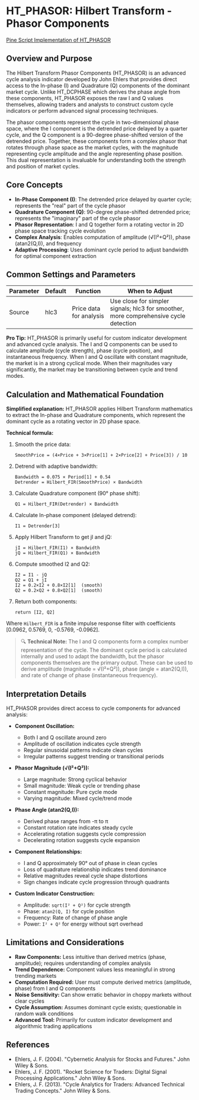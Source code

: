 # HT_PHASOR: Hilbert Transform - Phasor Components

[Pine Script Implementation of HT_PHASOR](https://github.com/mihakralj/pinescript/blob/main/indicators/cycles/ht_phasor.pine)

## Overview and Purpose

The Hilbert Transform Phasor Components (HT_PHASOR) is an advanced cycle analysis indicator developed by John Ehlers that provides direct access to the In-phase (I) and Quadrature (Q) components of the dominant market cycle. Unlike HT_DCPHASE which derives the phase angle from these components, HT_PHASOR exposes the raw I and Q values themselves, allowing traders and analysts to construct custom cycle indicators or perform advanced signal processing techniques.

The phasor components represent the cycle in two-dimensional phase space, where the I component is the detrended price delayed by a quarter cycle, and the Q component is a 90-degree phase-shifted version of the detrended price. Together, these components form a complex phasor that rotates through phase space as the market cycles, with the magnitude representing cycle amplitude and the angle representing phase position. This dual representation is invaluable for understanding both the strength and position of market cycles.

## Core Concepts

* **In-Phase Component (I)**: The detrended price delayed by quarter cycle; represents the "real" part of the cycle phasor
* **Quadrature Component (Q)**: 90-degree phase-shifted detrended price; represents the "imaginary" part of the cycle phasor
* **Phasor Representation**: I and Q together form a rotating vector in 2D phase space tracking cycle evolution
* **Complex Analysis**: Enables computation of amplitude (√(I²+Q²)), phase (atan2(Q,I)), and frequency
* **Adaptive Processing**: Uses dominant cycle period to adjust bandwidth for optimal component extraction

## Common Settings and Parameters

| Parameter | Default | Function | When to Adjust |
|-----------|---------|----------|---------------|
| Source | hlc3 | Price data for analysis | Use close for simpler signals; hlc3 for smoother, more comprehensive cycle detection |

**Pro Tip:** HT_PHASOR is primarily useful for custom indicator development and advanced cycle analysis. The I and Q components can be used to calculate amplitude (cycle strength), phase (cycle position), and instantaneous frequency. When I and Q oscillate with constant magnitude, the market is in a strong cyclical mode. When their magnitudes vary significantly, the market may be transitioning between cycle and trend modes.

## Calculation and Mathematical Foundation

**Simplified explanation:**
HT_PHASOR applies Hilbert Transform mathematics to extract the In-phase and Quadrature components, which represent the dominant cycle as a rotating vector in 2D phase space.

**Technical formula:**

1. Smooth the price data:
   ```
   SmoothPrice = (4×Price + 3×Price[1] + 2×Price[2] + Price[3]) / 10
   ```

2. Detrend with adaptive bandwidth:
   ```
   Bandwidth = 0.075 × Period[1] + 0.54
   Detrender = Hilbert_FIR(SmoothPrice) × Bandwidth
   ```

3. Calculate Quadrature component (90° phase shift):
   ```
   Q1 = Hilbert_FIR(Detrender) × Bandwidth
   ```

4. Calculate In-phase component (delayed detrend):
   ```
   I1 = Detrender[3]
   ```

5. Apply Hilbert Transform to get jI and jQ:
   ```
   jI = Hilbert_FIR(I1) × Bandwidth
   jQ = Hilbert_FIR(Q1) × Bandwidth
   ```

6. Compute smoothed I2 and Q2:
   ```
   I2 = I1 - jQ
   Q2 = Q1 + jI
   I2 = 0.2×I2 + 0.8×I2[1]  (smooth)
   Q2 = 0.2×Q2 + 0.8×Q2[1]  (smooth)
   ```

7. Return both components:
   ```
   return [I2, Q2]
   ```

Where `Hilbert_FIR` is a finite impulse response filter with coefficients [0.0962, 0.5769, 0, -0.5769, -0.0962].

> 🔍 **Technical Note:** The I and Q components form a complex number representation of the cycle. The dominant cycle period is calculated internally and used to adapt the bandwidth, but the phasor components themselves are the primary output. These can be used to derive amplitude (magnitude = √(I²+Q²)), phase (angle = atan2(Q,I)), and rate of change of phase (instantaneous frequency).

## Interpretation Details

HT_PHASOR provides direct access to cycle components for advanced analysis:

* **Component Oscillation:**
  - Both I and Q oscillate around zero
  - Amplitude of oscillation indicates cycle strength
  - Regular sinusoidal patterns indicate clean cycles
  - Irregular patterns suggest trending or transitional periods

* **Phasor Magnitude (√(I²+Q²)):**
  - Large magnitude: Strong cyclical behavior
  - Small magnitude: Weak cycle or trending phase
  - Constant magnitude: Pure cycle mode
  - Varying magnitude: Mixed cycle/trend mode

* **Phase Angle (atan2(Q,I)):**
  - Derived phase ranges from -π to π
  - Constant rotation rate indicates steady cycle
  - Accelerating rotation suggests cycle compression
  - Decelerating rotation suggests cycle expansion

* **Component Relationships:**
  - I and Q approximately 90° out of phase in clean cycles
  - Loss of quadrature relationship indicates trend dominance
  - Relative magnitudes reveal cycle shape distortions
  - Sign changes indicate cycle progression through quadrants

* **Custom Indicator Construction:**
  - Amplitude: `sqrt(I² + Q²)` for cycle strength
  - Phase: `atan2(Q, I)` for cycle position
  - Frequency: Rate of change of phase angle
  - Power: `I² + Q²` for energy without sqrt overhead

## Limitations and Considerations

* **Raw Components:** Less intuitive than derived metrics (phase, amplitude); requires understanding of complex analysis
* **Trend Dependence:** Component values less meaningful in strong trending markets
* **Computation Required:** User must compute derived metrics (amplitude, phase) from I and Q components
* **Noise Sensitivity:** Can show erratic behavior in choppy markets without clear cycles
* **Cycle Assumption:** Assumes dominant cycle exists; questionable in random walk conditions
* **Advanced Tool:** Primarily for custom indicator development and algorithmic trading applications

## References

* Ehlers, J. F. (2004). "Cybernetic Analysis for Stocks and Futures." John Wiley & Sons.
* Ehlers, J. F. (2001). "Rocket Science for Traders: Digital Signal Processing Applications." John Wiley & Sons.
* Ehlers, J. F. (2013). "Cycle Analytics for Traders: Advanced Technical Trading Concepts." John Wiley & Sons.
